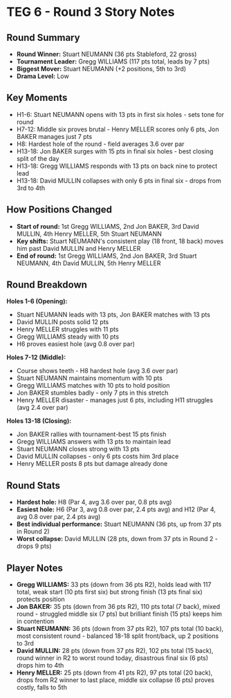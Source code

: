 # TEG 6 - Round 3 Story Notes

## Round Summary
- **Round Winner:** Stuart NEUMANN (36 pts Stableford, 22 gross)
- **Tournament Leader:** Gregg WILLIAMS (117 pts total, leads by 7 pts)
- **Biggest Mover:** Stuart NEUMANN (+2 positions, 5th to 3rd)
- **Drama Level:** Low

## Key Moments
- H1-6: Stuart NEUMANN opens with 13 pts in first six holes - sets tone for round
- H7-12: Middle six proves brutal - Henry MELLER scores only 6 pts, Jon BAKER manages just 7 pts
- H8: Hardest hole of the round - field averages 3.6 over par
- H13-18: Jon BAKER surges with 15 pts in final six holes - best closing split of the day
- H13-18: Gregg WILLIAMS responds with 13 pts on back nine to protect lead
- H13-18: David MULLIN collapses with only 6 pts in final six - drops from 3rd to 4th

## How Positions Changed
- **Start of round:** 1st Gregg WILLIAMS, 2nd Jon BAKER, 3rd David MULLIN, 4th Henry MELLER, 5th Stuart NEUMANN
- **Key shifts:** Stuart NEUMANN's consistent play (18 front, 18 back) moves him past David MULLIN and Henry MELLER
- **End of round:** 1st Gregg WILLIAMS, 2nd Jon BAKER, 3rd Stuart NEUMANN, 4th David MULLIN, 5th Henry MELLER

## Round Breakdown
**Holes 1-6 (Opening):**
- Stuart NEUMANN leads with 13 pts, Jon BAKER matches with 13 pts
- David MULLIN posts solid 12 pts
- Henry MELLER struggles with 11 pts
- Gregg WILLIAMS steady with 10 pts
- H6 proves easiest hole (avg 0.8 over par)

**Holes 7-12 (Middle):**
- Course shows teeth - H8 hardest hole (avg 3.6 over par)
- Stuart NEUMANN maintains momentum with 10 pts
- Gregg WILLIAMS matches with 10 pts to hold position
- Jon BAKER stumbles badly - only 7 pts in this stretch
- Henry MELLER disaster - manages just 6 pts, including H11 struggles (avg 2.4 over par)

**Holes 13-18 (Closing):**
- Jon BAKER rallies with tournament-best 15 pts finish
- Gregg WILLIAMS answers with 13 pts to maintain lead
- Stuart NEUMANN closes strong with 13 pts
- David MULLIN collapses - only 6 pts costs him 3rd place
- Henry MELLER posts 8 pts but damage already done

## Round Stats
- **Hardest hole:** H8 (Par 4, avg 3.6 over par, 0.8 pts avg)
- **Easiest hole:** H6 (Par 3, avg 0.8 over par, 2.4 pts avg) and H12 (Par 4, avg 0.8 over par, 2.4 pts avg)
- **Best individual performance:** Stuart NEUMANN (36 pts, up from 37 pts in Round 2)
- **Worst collapse:** David MULLIN (28 pts, down from 37 pts in Round 2 - drops 9 pts)

## Player Notes
- **Gregg WILLIAMS:** 33 pts (down from 36 pts R2), holds lead with 117 total, weak start (10 pts first six) but strong finish (13 pts final six) protects position
- **Jon BAKER:** 35 pts (down from 36 pts R2), 110 pts total (7 back), mixed round - struggled middle six (7 pts) but brilliant finish (15 pts) keeps him in contention
- **Stuart NEUMANN:** 36 pts (down from 37 pts R2), 107 pts total (10 back), most consistent round - balanced 18-18 split front/back, up 2 positions to 3rd
- **David MULLIN:** 28 pts (down from 37 pts R2), 102 pts total (15 back), round winner in R2 to worst round today, disastrous final six (6 pts) drops him to 4th
- **Henry MELLER:** 25 pts (down from 41 pts R2), 97 pts total (20 back), drops from R2 winner to last place, middle six collapse (6 pts) proves costly, falls to 5th


